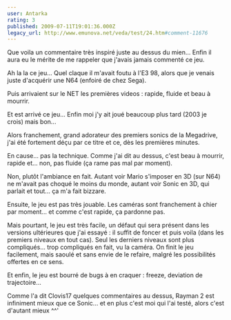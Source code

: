```yaml
---
user: Antarka
rating: 3
published: 2009-07-11T19:01:36.000Z
legacy_url: http://www.emunova.net/veda/test/24.htm#comment-11676
---
```

Que voila un commentaire très inspiré juste au dessus du mien... Enfin il aura eu le mérite de me rappeler que j'avais jamais commenté ce jeu.

Ah la la ce jeu... Quel claque il m'avait foutu à l'E3 98, alors que je venais juste d'acquérir une N64 (enfoiré de chez Sega).

Puis arrivaient sur le NET les premières videos : rapide, fluide et beau à mourrir.

Et est arrivé ce jeu... Enfin moi j'y ait joué beaucoup plus tard (2003 je crois) mais bon...

Alors franchement, grand adorateur des premiers sonics de la Megadrive, j'ai été fortement déçu par ce titre et ce, dès les premières minutes.

En cause... pas la technique. Comme j'ai dit au dessus, c'est beau à mourrir, rapide et... non, pas fluide (ça rame pas mal par moment).

Non, plutôt l'ambiance en fait. Autant voir Mario s'imposer en 3D (sur N64) ne m'avait pas choqué le moins du monde, autant voir Sonic en 3D, qui parlait et tout... ça m'a fait bizzare.

Ensuite, le jeu est pas très jouable. Les caméras sont franchement à chier par moment... et comme c'est rapide, ça pardonne pas.

Mais pourtant, le jeu est très facile, un défaut qui sera présent dans les versions ultérieures que j'ai essayé : il suffit de foncer et puis voila (dans les premiers niveaux en tout cas). Seul les derniers niveaux sont plus compliqués... trop compliqués en fait, vu la caméra. On finit le jeu facilement, mais saoulé et sans envie de le refaire, malgré les possibilités offertes en ce sens.

Et enfin, le jeu est bourré de bugs à en craquer : freeze, deviation de trajectoire...

Comme l'a dit Clovis17 quelques commentaires au dessus, Rayman 2 est infiniment mieux que ce Sonic... et en plus c'est moi qui l'ai testé, alors c'est d'autant mieux ^^'